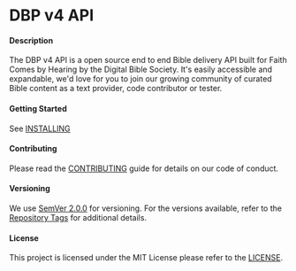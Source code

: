 # DBP v4 API

#### Description
The DBP v4 API is a open source end to end Bible delivery API built for Faith Comes by Hearing 
by the Digital Bible Society. It's easily accessible and expandable, we'd love for you to join 
our growing community of curated Bible content as a text provider, code contributor or tester.

#### Getting Started
See [INSTALLING](docs/INSTALLING.md)

#### Contributing
Please read the [CONTRIBUTING](docs/CONTRIBUTING.md) guide for details on our code of conduct.

#### Versioning
We use [SemVer 2.0.0](http://semver.org/) for versioning. For the versions available, refer to 
the [Repository Tags](https://github.com/digitalbiblesociety/dbp/tags) for additional details.

#### License
This project is licensed under the MIT License please refer to the [LICENSE](docs/LICENSE.md).